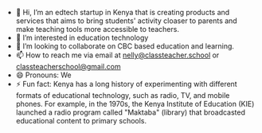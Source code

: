 - 👋 Hi, I’m an edtech startup in Kenya that is creating products and services that aims to bring students' activity cloaser to parents and make teaching tools more accessible to teachers.
- 👀 I’m interested in education technology
- 💞️ I’m looking to collaborate on CBC based education and learning.
- 📫 How to reach me via email at nelly@classteacher.school or classteacherschool@gmail.com
- 😄 Pronouns: We
- ⚡ Fun fact: Kenya has a long history of experimenting with different formats of educational technology, such as radio, TV, and mobile phones. For example, in the 1970s,
      the Kenya Institute of Education (KIE) launched a radio program called "Maktaba" (library) that broadcasted educational content to primary schools.

<!---
classteachernetworks/classteachernetworks is a ✨ special ✨ repository because its `README.md` (this file) appears on your GitHub profile.
You can click the Preview link to take a look at your changes.
--->

